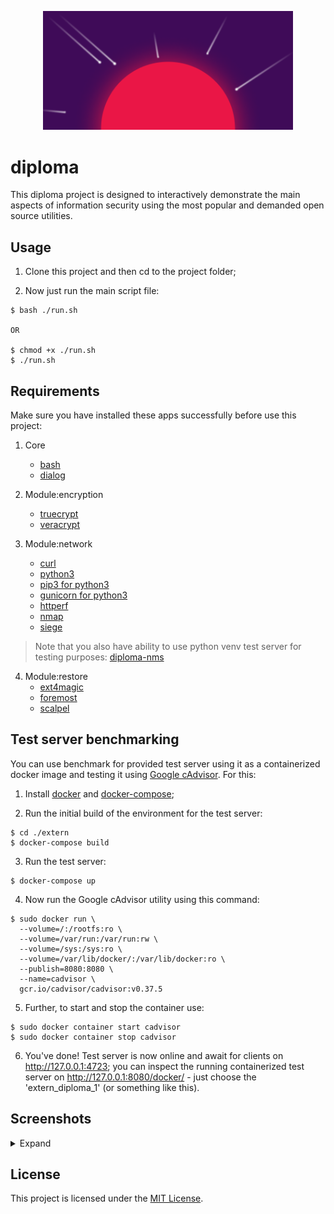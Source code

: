 <p align="center"><img src="logo.png" width="400"></p>

# diploma

This diploma project is designed to interactively demonstrate the main aspects of information security using the most popular and demanded open source utilities.

## Usage

1. Clone this project and then cd to the project folder;

2. Now just run the main script file:
```
$ bash ./run.sh

OR

$ chmod +x ./run.sh
$ ./run.sh
```

## Requirements

Make sure you have installed these apps successfully before use this project:
1. Core
   * [bash](https://www.gnu.org/software/bash/)
   * [dialog](https://invisible-island.net/dialog/#download)

2. Module:encryption
   * [truecrypt](https://www.truecrypt71a.com/downloads/)
   * [veracrypt](https://www.veracrypt.fr/en/Downloads.html)

3. Module:network
   * [curl](https://curl.se/download.html)
   * [python3](https://www.python.org/downloads/)
   * [pip3 for python3](https://pip.pypa.io/en/stable/installing/)
   * [gunicorn for python3](https://gunicorn.org/)
   * [httperf](https://github.com/httperf/httperf)
   * [nmap](https://nmap.org/download.html)
   * [siege](https://github.com/JoeDog/siege)

  > Note that you also have ability to use python venv test server for testing purposes: [diploma-nms](https://github.com/andinoriel/diploma-nms)

4. Module:restore
   * [ext4magic](https://sourceforge.net/projects/ext4magic/)
   * [foremost](https://sourceforge.net/projects/foremost/)
   * [scalpel](https://github.com/sleuthkit/scalpel)


## Test server benchmarking

You can use benchmark for provided test server using it as a containerized docker image and testing it using [Google cAdvisor](https://github.com/google/cadvisor). For this:

1. Install [docker](https://docs.docker.com/engine/installation/) and [docker-compose](https://docs.docker.com/compose/install/);

2. Run the initial build of the environment for the test server:
```
$ cd ./extern
$ docker-compose build
```

3. Run the test server:
```
$ docker-compose up
```

4. Now run the Google cAdvisor utility using this command:
```
$ sudo docker run \
  --volume=/:/rootfs:ro \
  --volume=/var/run:/var/run:rw \
  --volume=/sys:/sys:ro \
  --volume=/var/lib/docker/:/var/lib/docker:ro \
  --publish=8080:8080 \
  --name=cadvisor \
  gcr.io/cadvisor/cadvisor:v0.37.5
```

5. Further, to start and stop the container use:
```
$ sudo docker container start cadvisor
$ sudo docker container stop cadvisor
```

6. You've done! Test server is now online and await for clients on http://127.0.0.1:4723; you can inspect the running containerized test server on http://127.0.0.1:8080/docker/ - just choose the 'extern_diploma_1' (or something like this).

## Screenshots

<details>
   <summary>Expand</summary>
   <p align="center">
      <img src="screenshots/Ask root.png" width="1280"/>
      <img src="screenshots/1 - hello1.png" width="1280"/>
      <img src="screenshots/1 - hello2.png" width="1280"/>
      <img src="screenshots/2 - Main menu.png" width="1280"/>
      <img src="screenshots/2.1 - Menu.png" width="1280"/>
      <img src="screenshots/2.1.1 - Menu.png" width="1280"/>
      <img src="screenshots/2.1.1.1 - Menu.png" width="1280"/>
      <img src="screenshots/2.1.1.1 - FD path dialog.png" width="1280"/>
      <img src="screenshots/2.1.1.1 - Algorithm dialog.png" width="1280"/>
      <img src="screenshots/2.1.1.1 - Password dialog.png" width="1280"/>
      <img src="screenshots/2.1.1.1 - Encryption.png" width="1280"/>
      <img src="screenshots/2.1.2 - Benchmark.png" width="1280"/>
      <img src="screenshots/2.2 - Menu.png" width="1280"/>
      <img src="screenshots/2.2.1 - Menu.png" width="1280"/>
      <img src="screenshots/2.2.1 - Scan.png" width="1280"/>
      <img src="screenshots/2.2.2 - Menu.png" width="1280"/>
      <img src="screenshots/2.2.2 - Test.png" width="1280"/>
      <img src="screenshots/2.2.3 - Menu.png" width="1280"/>
      <img src="screenshots/2.2.3 - Test.png" width="1280"/>
      <img src="screenshots/2.3 - Menu.png" width="1280"/>
      <img src="screenshots/2.3.1 - Menu.png" width="1280"/>
      <img src="screenshots/2.3.1 - Restore.png" width="1280"/>
      <img src="screenshots/2.3.2 - Restore.png" width="1280"/>
      <img src="screenshots/2.3.3 - Restore.png" width="1280"/>
      <img src="screenshots/cAdvisor - CPU.png" width="1280"/>
      <img src="screenshots/cAdvisor - Memory.png" width="1280"/>
      <img src="screenshots/cAdvisor - Network.png" width="1280"/>
   </p>
</details>

## License

This project is licensed under the [MIT License](LICENSE).
